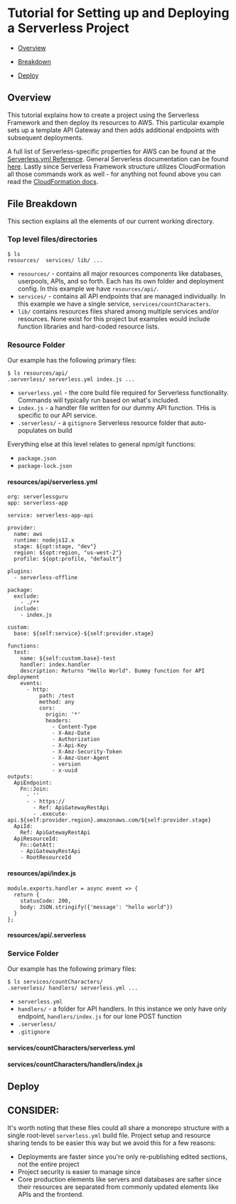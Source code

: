 # Tutorial for Setting up and Deploying a Serverless Project

* [Overview](#Overview)

* [Breakdown](#File-Breakdown)

* [Deploy](#deploy)

## Overview

This tutorial explains how to create a project using the Serverless Framework and then deploy its resources to AWS. This particular example sets up a template API Gateway and then adds additional endpoints with subsequent deployments.

A full list of Serverless-specific properties for AWS can be found at the [Serverless.yml Reference](https://serverless.com/framework/docs/providers/aws/guide/serverless.yml/). General Serverless documentation can be found [here](https://serverless.com/framework/docs/). Lastly since Serverless Framework structure utilizes CloudFormation all those commands work as well - for anything not found above you can read the [CloudFormation docs](https://docs.aws.amazon.com/AWSCloudFormation/latest/UserGuide/aws-template-resource-type-ref.html).

## File Breakdown

This section explains all the elements of our current working directory.

### Top level files/directories

```
$ ls
resources/  services/ lib/ ...
```

* `resources/` - contains all major resources components like databases, userpools, APIs, and so forth. Each has its own folder and deployment config. In this example we have `resources/api/`.
* `services/` - contains all API endpoints that are managed individually. In this example we have a single service, `services/countCharacters`.
* `lib/` contains resources files shared among multiple services and/or resources. None exist for this project but examples would include function libraries and hard-coded resource lists.


### Resource Folder

Our example has the following primary files:

```
$ ls resources/api/
.serverless/ serverless.yml index.js ...
```

* `serverless.yml` - the core build file required for Serverless functionality. Commands will typically run based on what's included.
* `index.js` - a handler file written for our dummy API function. THis is specific to our API service.
* `.serverless/` - a `gitignore` Serverless resource folder that auto-populates on build

Everything else at this level relates to general npm/git functions:
* `package.json`
* `package-lock.json`


#### resources/api/serverless.yml

```
org: serverlessguru
app: serverless-app

service: serverless-app-api

provider:
  name: aws
  runtime: nodejs12.x
  stage: ${opt:stage, "dev"}
  region: ${opt:region, "us-west-2"}
  profile: ${opt:profile, "default"}

plugins:
  - serverless-offline

package:
  exclude:
    - ./**
  include:
    - index.js

custom:
  base: ${self:service}-${self:provider.stage}

functions:
  test:
    name: ${self:custom.base}-test
    handler: index.handler
    description: Returns "Hello World". Dummy function for API deployment
    events:
      - http:
          path: /test
          method: any
          cors:
            origin: '*'
            headers:
              - Content-Type
              - X-Amz-Date
              - Authorization
              - X-Api-Key
              - X-Amz-Security-Token
              - X-Amz-User-Agent
              - version
              - x-uuid
outputs:
  ApiEndpoint:
    Fn::Join:
      - ''
      - - https://
        - Ref: ApiGatewayRestApi
        - .execute-api.${self:provider.region}.amazonaws.com/${self:provider.stage}
  ApiId:
    Ref: ApiGatewayRestApi
  ApiResourceId:
    Fn::GetAtt:
    - ApiGatewayRestApi
    - RootResourceId 
```

#### resources/api/index.js

```
module.exports.handler = async event => {
  return {
    statusCode: 200,
    body: JSON.stringify({'message': "hello world"})
  }
};
```

#### resources/api/.serverless

### Service Folder

Our example has the following primary files:

```
$ ls services/countCharacters/
.serverless/ handlers/ serverless.yml ...
```

* `serverless.yml`
* `handlers/` - a folder for API handlers. In this instance we only have only endpoint, `handlers/index.js` for our lone POST function
* `.serverless/`
* `.gitignore`

#### services/countCharacters/serverless.yml

#### services/countCharacters/handlers/index.js

## Deploy

CONSIDER:
---- 

It's worth noting that these files could all share a monorepo structure with a single root-level `serverless.yml` build file. Project setup and resource sharing tends to be easier this way but we avoid this for a few reasons:
* Deployments are faster since you're only re-publishing edited sections, not the entire project
* Project security is easier to manage since 
* Core production elements like servers and databases are safter since their resources are separated from commonly updated elements like APIs and the frontend.
